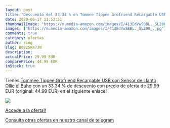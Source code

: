 ```yaml
---
layout: post
title: "Descuento del 33.34 % en Tommee Tippee Grofriend Recargable USB  "
date: 2020-06-17 11:53:51
thumbnailImage: "https://m.media-amazon.com/images/I/413EdVwSBBL._SL200_.jpg"
images: ["https://m.media-amazon.com/images/I/413EdVwSBBL._SL200_.jpg"]
comments: true
category: ofertas
author: ring
slug: B0825KK7JN
description:
actualPrice: 29.99 EUR
comparePrice: 44.99 EUR
inStock: true
---
```


Tienes [Tommee Tippee Grofriend Recargable USB con Sensor de Llanto Ollie el Búho](https://www.amazon.com/dp/B0825KK7JN/?tag=redken08-20) con un 33.34 % de descuento con precio de oferta de 29.99 EUR (original: 44.99 EUR) en el siguiente enlace!

[![](https://m.media-amazon.com/images/I/413EdVwSBBL._SL200_.jpg)](https://www.amazon.com/dp/B0825KK7JN/?tag=redken08-20)

[Accede a la oferta!!](https://www.amazon.com/dp/B0825KK7JN/?tag=redken08-20)

[Consulta otras ofertas en nuestro canal de telegram](https://t.me/s/ofertas25)
